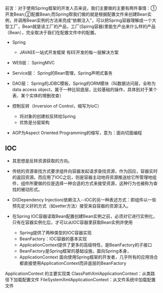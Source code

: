 前言：对于使用Spring框架的开发人员来说，我们主要做的主要有两件事情：①开发Bean;②配置Bean;而Spring帮我们做的就是根据配置文件来创建Bean实例，并调用Bean实例的方法来完成“依赖注入”，可以把Spring容器理解成一个大型工厂，Bean就是该工厂的产品，工厂(Spirng容器)里能生产出来什么样的产品（Bean），完全取决于我们在配置文件中的配置。

* Spring
	* JAVAEE一站式开发框架  有EE开发的每一层解决方案

* WEB层：		SpringMVC
* Service层：	Spring的Bean管理，Spring声明式事务
* DAO层：		Spring的JDBC模板，Spring的ORM模块（叫数据访问层，全称为data access object，属于一种比较底层，比较基础的操作，具体到对于某个表、某个实体的增删改查）

* 控制反转（Inversion of Control，缩写为IoC）
	* 将对象的创建权反转给Spring
	* 优势是分层架构
* AOP为Aspect Oriented Programming的缩写，意为：面向切面编程

## IOC
* 其思想是反转资源获取的方向。
* 传统的资源查找方式要求组件向容器发起请求查找资源，作为回应，容器实时的返回资源。而应用了IOC之后，则是容器主动地将资源推送给它所管理地组件，组件所要做的仅是选择一种合适的方式来接受资源，这种行为也被称为查找的被动形式。
* DI(Dependency Injection)依赖注入--IOC的另一种表述方式：即组件以一些预先定义好的方式（如setter方法）接受来自容器的资源注入。

* 在Spring IOC容器读取Bean配置创建Bean实例之前，必须对它进行实例化，只有在容器实例化后，才可以从IOC容器里获取Bean实例并使用
	* Spring提供了两种类型的IOC容器实现
	* BeanFactory：IOC容器的基本实现
	* ApplicationContext提供了更多的高级特性，是BeanFactory的子接口
	* BeanFactory是Spring框架的基础设施，面向Spring本身，
	* ApplicationContext 面向使用Spring框架的开发者，几乎所有的应用场合都直接使用ApplicationContext而非底层的BeanFactory

ApplicationContext 的主要实现类
ClassPathXmlApplicationContext：从类路径下加载配置文件
FileSystemXmlApplicationContext：从文件系统中加载配置文件
